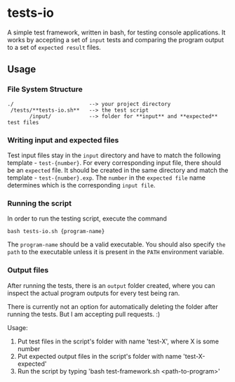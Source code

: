 # tests-io
A simple test framework, written in bash, for testing console applications.
It works by accepting a set of `input` tests and comparing the program output to a set of `expected result` files.

## Usage
### File System Structure
```
./                        --> your project directory
 /tests/**tests-io.sh**   --> the test script
       /input/            --> folder for **input** and **expected** test files
```

### Writing input and expected files
Test input files stay in the `input` directory and have to match the following template - `test-{number}`.
For every corresponding input file, there should be an `expected` file. 
It should be created in the same directory and match the template - `test-{number}.exp`.
The `number` in the `expected file` name determines which is the corresponding `input file`.

### Running the script
In order to run the testing script, execute the command
```
bash tests-io.sh {program-name}
```

The `program-name` should be a valid executable. You should also specify `the path` to the executable unless it is present in the `PATH` environment variable.

### Output files
After running the tests, there is an `output` folder created, where you can inspect the actual program outputs for every test being ran.

There is currently not an option for automatically deleting the folder after running the tests. But I am accepting pull requests. :) 

Usage: 
1. Put test files in the script's folder with name 'test-X', where X is some number
2. Put expected output files in the script's folder with name 'test-X-expected'
3. Run the script by typing 'bash test-framework.sh \<path-to-program\>'
